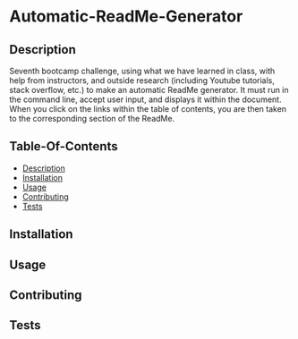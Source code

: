 # Automatic-ReadMe-Generator


## Description
Seventh bootcamp challenge, using what we have learned in class, with help from instructors, and outside research
(including Youtube tutorials, stack overflow, etc.) to make an automatic ReadMe generator. It must run in the command line,
accept user input, and displays it within the document. When you click on the links within the table of contents, you are
then taken to the corresponding section of the ReadMe.

## Table-Of-Contents

* [Description](https://github.com/dfreeman3102/automatic-readme-generator#Description)
* [Installation](https://github.com/dfreeman3102/automatic-readme-generator#Installation)
* [Usage](https://github.com/dfreeman3102/automatic-readme-generator#Usage)
* [Contributing](https://github.com/dfreeman3102/automatic-readme-generator#Contributing)
* [Tests](https://github.com/dfreeman3102/automatic-readme-generator#Tests)


## Installation

## Usage

## Contributing

## Tests